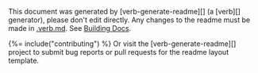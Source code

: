 This document was generated by [verb-generate-readme][] (a [verb][] generator), please don't edit directly. Any changes to the readme must be made in [.verb.md](.verb.md). See [Building Docs](#building-docs).

{%= include("contributing") %} Or visit the [verb-generate-readme][] project to submit bug reports or pull requests for the readme layout template.
